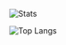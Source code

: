 ![Stats](https://github-readme-stats.vercel.app/api?username=luisfernandods&count_private=true&hide=stars,prs,issues,contribs&theme=radical)

![Top Langs](https://github-readme-stats.vercel.app/api/top-langs/?username=luisfernandods&theme=radical&count_private=true&layout=compact&hide=C#)

<!--
**luisfernandods/luisfernandods** is a ✨ _special_ ✨ repository because its `README.md` (this file) appears on your GitHub profile.

Here are some ideas to get you started:

- 🔭 I’m currently working on ...
- 🌱 I’m currently learning ...
- 👯 I’m looking to collaborate on ...
- 🤔 I’m looking for help with ...
- 💬 Ask me about ...
- 📫 How to reach me: ...
- 😄 Pronouns: ...
- ⚡ Fun fact: ...
-->
